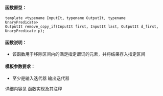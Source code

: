 
#### 函数原型：
```
template <typename InputIt, typename OutputIt, typename UnaryPredicate>
OutputIt remove_copy_if(InputIt first, InputIt last, OutputIt d_first, UnaryPredicate p);
```

#### 函数说明：
* 该函数用于移除区间内的满足指定谓词的元素，并将结果存入指定区间

#### 模板参数要求：
* 至少是输入迭代器 输出迭代器

详细内容见 函数实现及其注释

